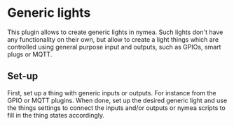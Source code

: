 # Generic lights

This plugin allows to create generic lights in nymea. Such lights don't have any
functionality on their own, but allow to create a light things which are controlled
using general purpose input and outputs, such as GPIOs, smart plugs or MQTT.

## Set-up

First, set up a thing with generic inputs or outputs. For instance from the GPIO or MQTT plugins.
When done, set up the desired generic light and use the things settings to connect
the inputs and/or outputs or nymea scripts to fill in the thing states accordingly.

